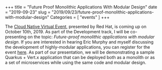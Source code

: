 +++
title = "Future Proof Monolithic Applications With Modular Design"
date = "2019-09-23"
slug = "2019/09/23/future-proof-monolithic-applications-with-modular-design"
Categories = [ "events" ]
+++

The [Cloud Native Virtual Event](https://www.redhat.com/en/events/webinar/develop-deploy-deliver-continuously), presented by Red Hat, is coming up on October 10th, 2019. As part of the Development track, I will be co-presenting on the topic: *Future-proof monolithic applications with modular design*. If you are interested in hearing Eric Murphy and myself discussing the development of highly-modular applications, you can register for the event [here](https://www.redhat.com/en/events/webinar/develop-deploy-deliver-continuously#registration). As part of our presentation, we will be demonstrating a sample Quarkus + Vert.x application that can be deployed both as a monolith or as a set of microservices while using the same code and modular design.

<!--more-->
